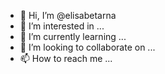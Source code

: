 - 👋 Hi, I’m @elisabetarna
- 👀 I’m interested in ...
- 🌱 I’m currently learning ...
- 💞️ I’m looking to collaborate on ...
- 📫 How to reach me ...

<!---
elisabetarna/elisabetarna is a ✨ special ✨ repository because its `README.md` (this file) appears on your GitHub profile.
You can click the Preview link to take a look at your changes.
--->
